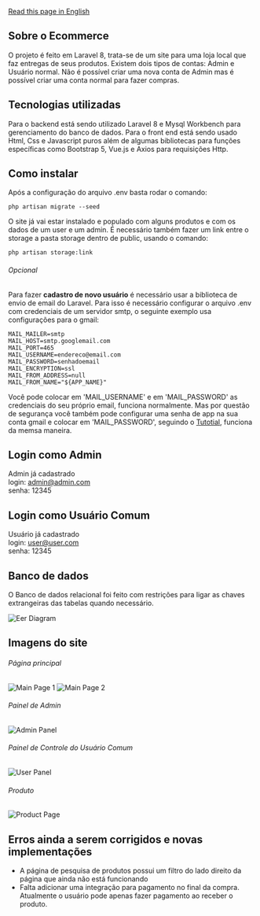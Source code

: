 [Read this page in English](https://github.com/andre-rep/laravel-ecommerce-project)

## Sobre o Ecommerce

O projeto é feito em Laravel 8, trata-se de um site para uma loja local que faz entregas de seus produtos.
Existem dois tipos de contas: Admin e Usuário normal.
Não é possível criar uma nova conta de Admin mas é possível criar uma conta normal para fazer compras.

## Tecnologias utilizadas

Para o backend está sendo utilizado Laravel 8 e Mysql Workbench para gerenciamento do banco de dados. Para o front end está sendo usado Html, Css e Javascript puros além de algumas bibliotecas para funções específicas como Bootstrap 5, Vue.js e Axios para requisições Http.

## Como instalar

Após a configuração do arquivo .env basta rodar o comando:
```
php artisan migrate --seed
```
O site já vai estar instalado e populado com alguns produtos e com os dados de um user e um admin.
É necessário também fazer um link entre o storage a pasta storage dentro de public, usando o comando:
```
php artisan storage:link
```

###### Opcional

Para fazer **cadastro de novo usuário** é necessário usar a biblioteca de envio de email do Laravel. Para isso é necessário configurar o arquivo .env com credenciais de um servidor smtp, o seguinte exemplo usa configurações para o gmail:
```
MAIL_MAILER=smtp
MAIL_HOST=smtp.googlemail.com
MAIL_PORT=465
MAIL_USERNAME=endereco@email.com
MAIL_PASSWORD=senhadoemail
MAIL_ENCRYPTION=ssl
MAIL_FROM_ADDRESS=null
MAIL_FROM_NAME="${APP_NAME}"
```
Você pode colocar em 'MAIL_USERNAME' e em 'MAIL_PASSWORD' as credenciais do seu próprio email, funciona normalmente. Mas por questão de segurança você também pode configurar uma senha de app na sua conta gmail e colocar em 'MAIL_PASSWORD', seguindo o [Tutotial](https://support.google.com/mail/answer/185833?hl=pt-BR), funciona da memsa maneira.

## Login como Admin

Admin já cadastrado\
login: admin@admin.com\
senha: 12345

## Login como Usuário Comum

Usuário já cadastrado\
login: user@user.com\
senha: 12345

## Banco de dados

O Banco de dados relacional foi feito com restrições para ligar as chaves extrangeiras das tabelas quando necessário.

![Eer Diagram](https://raw.githubusercontent.com/andre-rep/laravel-ecommerce-project/master/public/andre-rep/eer-diagram.png)

## Imagens do site

###### Página principal

![Main Page 1](https://raw.githubusercontent.com/andre-rep/laravel-ecommerce-project/master/public/andre-rep/main-page-1.png)
![Main Page 2](https://raw.githubusercontent.com/andre-rep/laravel-ecommerce-project/master/public/andre-rep/main-page-2.png)

###### Painel de Admin

![Admin Panel](https://raw.githubusercontent.com/andre-rep/laravel-ecommerce-project/master/public/andre-rep/admin-panel.png)

###### Painel de Controle do Usuário Comum

![User Panel](https://raw.githubusercontent.com/andre-rep/laravel-ecommerce-project/master/public/andre-rep/user-panel.png)

###### Produto

![Product Page](https://raw.githubusercontent.com/andre-rep/laravel-ecommerce-project/master/public/andre-rep/product-page.png)

## Erros ainda a serem corrigidos e novas implementações

- A página de pesquisa de produtos possui um filtro do lado direito da página que ainda não está funcionando
- Falta adicionar uma integração para pagamento no final da compra. Atualmente o usuário pode apenas fazer pagamento ao receber o produto.